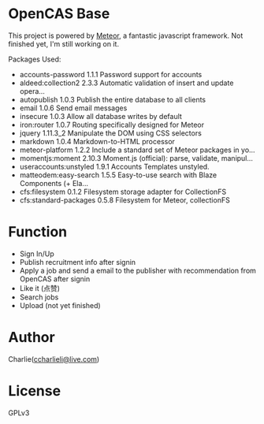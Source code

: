 # OpenCAS Base

This project is powered by [Meteor](www.meteor.com), a fantastic javascript framework.
Not finished yet, I'm still working on it.

Packages Used:
- accounts-password      1.1.1  Password support for accounts
- aldeed:collection2     2.3.3  Automatic validation of insert and update opera...
- autopublish            1.0.3  Publish the entire database to all clients
- email                  1.0.6  Send email messages
- insecure               1.0.3  Allow all database writes by default
- iron:router            1.0.7  Routing specifically designed for Meteor
- jquery                 1.11.3_2  Manipulate the DOM using CSS selectors
- markdown               1.0.4  Markdown-to-HTML processor
- meteor-platform        1.2.2  Include a standard set of Meteor packages in yo...
- momentjs:moment        2.10.3  Moment.js (official): parse, validate, manipul...
- useraccounts:unstyled  1.9.1  Accounts Templates unstyled.
- matteodem:easy-search  1.5.5  Easy-to-use search with Blaze Components (+ Ela...
- cfs:filesystem         0.1.2  Filesystem storage adapter for CollectionFS
- cfs:standard-packages  0.5.8  Filesystem for Meteor, collectionFS



# Function
- Sign In/Up
- Publish recruitment info after signin
- Apply a job and send a email to the publisher with recommendation from OpenCAS after signin
- Like it (点赞)
- Search jobs
- Upload (not yet finished)

# Author

Charlie(ccharlieli@live.com)

# License

GPLv3
